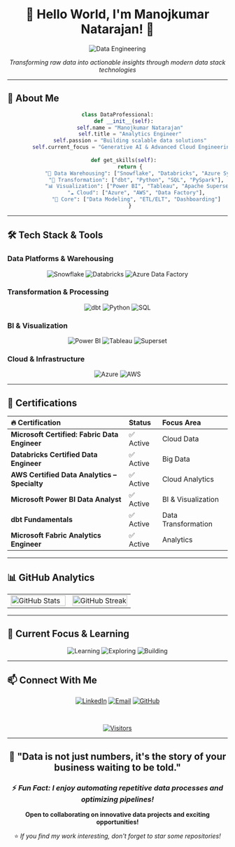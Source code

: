 # <div align="center">🌊 Hello World, I'm Manojkumar Natarajan! 🌊</div>

<div align="center">
  
![Data Engineering](https://readme-typing-svg.herokuapp.com?font=Fira+Code&weight=600&size=26&duration=4000&pause=1000&color=2E86AB&center=true&vCenter=true&width=600&lines=Analytics+Engineer;Data+Enthusiast;Cloud+Data+Specialist;BI+Developer)

*Transforming raw data into actionable insights through modern data stack technologies*

</div>

---

## 🎯 About Me

<div align="center">

```python
class DataProfessional:
    def __init__(self):
        self.name = "Manojkumar Natarajan"
        self.title = "Analytics Engineer"
        self.passion = "Building scalable data solutions"
        self.current_focus = "Generative AI & Advanced Cloud Engineering"
        
    def get_skills(self):
        return {
            "💾 Data Warehousing": ["Snowflake", "Databricks", "Azure Synapse"],
            "🔄 Transformation": ["dbt", "Python", "SQL", "PySpark"],
            "📊 Visualization": ["Power BI", "Tableau", "Apache Superset"],
            "☁️ Cloud": ["Azure", "AWS", "Data Factory"],
            "🎯 Core": ["Data Modeling", "ETL/ELT", "Dashboarding"]
        }
```

</div>

---

## 🛠️ Tech Stack & Tools

### **Data Platforms & Warehousing**
<div align="center">
  
![Snowflake](https://img.shields.io/badge/Snowflake-29B5E8?style=for-the-badge&logo=snowflake&logoColor=white&labelColor=2E86AB)
![Databricks](https://img.shields.io/badge/Databricks-FF3621?style=for-the-badge&logo=databricks&logoColor=white&labelColor=2E86AB)
![Azure Data Factory](https://img.shields.io/badge/ADF-0089D6?style=for-the-badge&logo=microsoft-azure&logoColor=white&labelColor=2E86AB)

</div>

### **Transformation & Processing**
<div align="center">
  
![dbt](https://img.shields.io/badge/dbt-FF694B?style=for-the-badge&logo=dbt&logoColor=white&labelColor=A23B72)
![Python](https://img.shields.io/badge/Python-3776AB?style=for-the-badge&logo=python&logoColor=white&labelColor=A23B72)
![SQL](https://img.shields.io/badge/SQL-4479A1?style=for-the-badge&logo=postgresql&logoColor=white&labelColor=A23B72)

</div>

### **BI & Visualization**
<div align="center">
  
![Power BI](https://img.shields.io/badge/Power_BI-F2C811?style=for-the-badge&logo=powerbi&logoColor=black&labelColor=F18F01)
![Tableau](https://img.shields.io/badge/Tableau-E97627?style=for-the-badge&logo=tableau&logoColor=white&labelColor=F18F01)
![Superset](https://img.shields.io/badge/Superset-21B2B7?style=for-the-badge&logo=apache-superset&logoColor=white&labelColor=F18F01)

</div>

### **Cloud & Infrastructure**
<div align="center">
  
![Azure](https://img.shields.io/badge/Azure-0089D6?style=for-the-badge&logo=microsoft-azure&logoColor=white&labelColor=C73E1D)
![AWS](https://img.shields.io/badge/AWS-232F3E?style=for-the-badge&logo=amazon-aws&logoColor=white&labelColor=C73E1D)

</div>

---

## 📜 Certifications

<div align="center">

| 🔥 Certification | Status | Focus Area |
|:-----------------|:-------|:-----------|
| **Microsoft Certified: Fabric Data Engineer** | ✅ Active | Cloud Data |
| **Databricks Certified Data Engineer** | ✅ Active | Big Data |
| **AWS Certified Data Analytics – Specialty** | ✅ Active | Cloud Analytics |
| **Microsoft Power BI Data Analyst** | ✅ Active | BI & Visualization |
| **dbt Fundamentals** | ✅ Active | Data Transformation |
| **Microsoft Fabric Analytics Engineer** | ✅ Active | Analytics |

</div>

---

## 📊 GitHub Analytics

<div align="center">

<table>
  <tr>
    <td width="50%">
      <img src="https://github-readme-stats.vercel.app/api?username=Manoj-creator-star&show_icons=true&theme=radical&hide_border=true&bg_color=0D1117&title_color=2E86AB&icon_color=F18F01" alt="GitHub Stats" style="width: 100%;"/>
    </td>
    <td width="50%">
      <img src="https://github-readme-streak-stats.herokuapp.com/?user=Manoj-creator-star&theme=radical&hide_border=true&background=0D1117&ring=2E86AB&fire=F18F01&currStreakLabel=2E86AB" alt="GitHub Streak" style="width: 100%;"/>
    </td>
  </tr>
</table>

</div>

---

## 🚀 Current Focus & Learning

<div align="center">

![Learning](https://img.shields.io/badge/🔬_Currently_Learning-Generative_AI-2E86AB?style=for-the-badge)
![Exploring](https://img.shields.io/badge/🌱_Exploring-Advanced_Cloud_Engineering-A23B72?style=for-the-badge)
![Building](https://img.shields.io/badge/💼_Working_On-Snowflake_+_dbt_+_Power_BI-F18F01?style=for-the-badge)

</div>

---

## 📫 Connect With Me

<div align="center">

[![LinkedIn](https://img.shields.io/badge/LinkedIn-Connect%20Professionally-0A66C2?style=for-the-badge&logo=linkedin&logoColor=white)](https://www.linkedin.com/in/manojkumarlinkin/)
[![Email](https://img.shields.io/badge/Email-nmanojkumardpi99@gmail.com-D14836?style=for-the-badge&logo=gmail&logoColor=white)](mailto:nmanojkumardpi99@gmail.com)
[![GitHub](https://img.shields.io/badge/GitHub-Follow%20@Manoj--creator--star-181717?style=for-the-badge&logo=github&logoColor=white)](https://github.com/Manoj-creator-star)

</div>

<br>

<div align="center">

[![Visitors](https://komarev.com/ghpvc/?username=manojkumarlinkin&label=Profile%20Views&color=2E86AB&style=for-the-badge)](https://github.com/Manoj-creator-star)

</div>

---

<div align="center">

## 🌟 **"Data is not just numbers, it's the story of your business waiting to be told."**

### ⚡ *Fun Fact: I enjoy automating repetitive data processes and optimizing pipelines!*

**Open to collaborating on innovative data projects and exciting opportunities!**

⭐ *If you find my work interesting, don't forget to star some repositories!*

</div>
